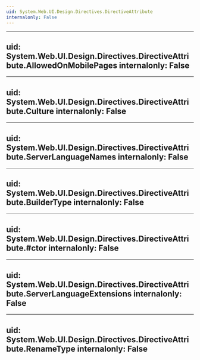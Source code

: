 ```yaml
---
uid: System.Web.UI.Design.Directives.DirectiveAttribute
internalonly: False
---
```


---
uid: System.Web.UI.Design.Directives.DirectiveAttribute.AllowedOnMobilePages
internalonly: False
---

---
uid: System.Web.UI.Design.Directives.DirectiveAttribute.Culture
internalonly: False
---

---
uid: System.Web.UI.Design.Directives.DirectiveAttribute.ServerLanguageNames
internalonly: False
---

---
uid: System.Web.UI.Design.Directives.DirectiveAttribute.BuilderType
internalonly: False
---

---
uid: System.Web.UI.Design.Directives.DirectiveAttribute.#ctor
internalonly: False
---

---
uid: System.Web.UI.Design.Directives.DirectiveAttribute.ServerLanguageExtensions
internalonly: False
---

---
uid: System.Web.UI.Design.Directives.DirectiveAttribute.RenameType
internalonly: False
---

